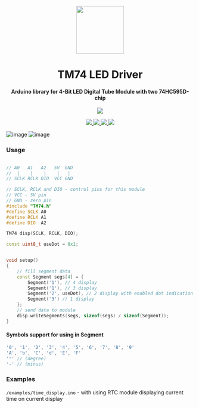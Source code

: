 <!-- Logo -->
<p align="center">
  <a href="#">
    <img height="128" width="128" src="https://user-images.githubusercontent.com/13326808/73127381-6e083300-3fd0-11ea-9aa5-31a5440eb5b0.png">
  </a>
</p>
<!-- Name -->
<h1 align="center">
  TM74 LED Driver
</h1>
<!-- desc -->
<h4 align="center">
  Arduino library for 4-Bit LED Digital Tube Module with two 74HC595D-chip
</h4>

<!-- popup badges -->
<p align="center">
  <a href="https://t.me/ivysola">
    <img src="https://img.shields.io/badge/Ask%20Me-Anything-1f425f.svg?style=popout-square&logo=telegram">
  </a>
</p>

<!-- big badges -->
<p align="center">
  <a href="#">
    <img src="https://forthebadge.com/images/badges/made-with-c-plus-plus.svg">
    <img src="https://forthebadge.com/images/badges/oooo-kill-em.svg">
    <img src="https://forthebadge.com/images/badges/ages-18.svg">
    <img src="https://forthebadge.com/images/badges/powered-by-electricity.svg">
  </a>
</p>

![image](https://user-images.githubusercontent.com/13326808/73127222-38fae100-3fce-11ea-9098-d9fb9eaf9d93.png)
![image](https://user-images.githubusercontent.com/13326808/73127230-4d3ede00-3fce-11ea-9542-80a3bd1fc1c2.png)



### Usage

```cpp

// A0   A1   A2   5V  GND
//  |    |    |    |   |
// SCLK RCLK DIO  VCC GND

// SCLK, RCLK and DIO - control pins for this module
// VCC - 5V pin
// GND - zero pin
#include "TM74.h"
#define SCLK A0 
#define RCLK A1 
#define DIO  A2

TM74 disp(SCLK, RCLK, DIO);

const uint8_t useDot = 0x1;


void setup() 
{ 
    // fill segment data
    const Segment segs[4] = {
        Segment('1'), // 4 display
        Segment('1'), // 3 display
        Segment('2', useDot), // 2 display with enabled dot indication
        Segment('3') // 1 display
    };
    // send data to module
    disp.writeSegments(segs, sizeof(segs) / sizeof(Segment));
}

```

#### Symbols support for using in Segment

```cpp
'0', '1', '2', '3', '4', '5', '6', '7', '8', '9'
'A', 'b', 'C', 'd', 'E', 'F'
'°' // (degree)
'-' // (minus)
```

### Examples


`/examples/time_display.ino` - with using RTC module displaying current time on current display